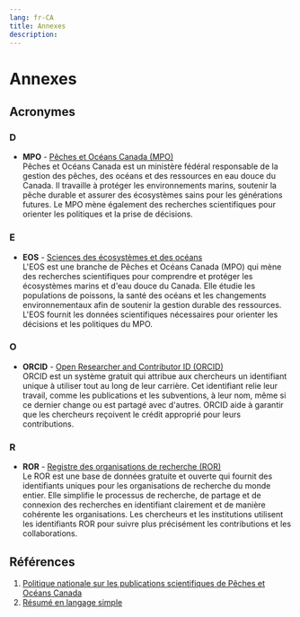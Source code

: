 ```yaml
---
lang: fr-CA
title: Annexes
description:
---
```


# Annexes

## Acronymes

### D

- **MPO** - [Pêches et Océans Canada (MPO)](https://www.dfo-mpo.gc.ca/index-fra.html)  
  Pêches et Océans Canada est un ministère fédéral responsable de la gestion des pêches, des océans et des ressources en eau douce du Canada. Il travaille à protéger les environnements marins, soutenir la pêche durable et assurer des écosystèmes sains pour les générations futures. Le MPO mène également des recherches scientifiques pour orienter les politiques et la prise de décisions.

### E

- **EOS** - [Sciences des écosystèmes et des océans](https://www.dfo-mpo.gc.ca/science/index-fra.htm)  
  L'EOS est une branche de Pêches et Océans Canada (MPO) qui mène des recherches scientifiques pour comprendre et protéger les écosystèmes marins et d'eau douce du Canada. Elle étudie les populations de poissons, la santé des océans et les changements environnementaux afin de soutenir la gestion durable des ressources. L'EOS fournit les données scientifiques nécessaires pour orienter les décisions et les politiques du MPO.

### O

- **ORCID** - [Open Researcher and Contributor ID (ORCID)](https://info.orcid.org/what-is-orcid/)  
  ORCID est un système gratuit qui attribue aux chercheurs un identifiant unique à utiliser tout au long de leur carrière. Cet identifiant relie leur travail, comme les publications et les subventions, à leur nom, même si ce dernier change ou est partagé avec d'autres. ORCID aide à garantir que les chercheurs reçoivent le crédit approprié pour leurs contributions.

### R

- **ROR** - [Registre des organisations de recherche (ROR)](https://ror.org/about/)  
  Le ROR est une base de données gratuite et ouverte qui fournit des identifiants uniques pour les organisations de recherche du monde entier. Elle simplifie le processus de recherche, de partage et de connexion des recherches en identifiant clairement et de manière cohérente les organisations. Les chercheurs et les institutions utilisent les identifiants ROR pour suivre plus précisément les contributions et les collaborations.

## Références

1. [Politique nationale sur les publications scientifiques de Pêches et Océans Canada](https://www.dfo-mpo.gc.ca/about-notre-sujet/publications/science/policy-politique/index-fra.html)  
2. [Résumé en langage simple](https://www.canada.ca/fr/secretariat-conseil-tresor/sujets/communications-gouvernementales/bureau-collectivite-communications/formation-intensive-introduction-communications-fonction-publique-canadienne/langage-clair-accessibilite-communications-inclusives.html)
